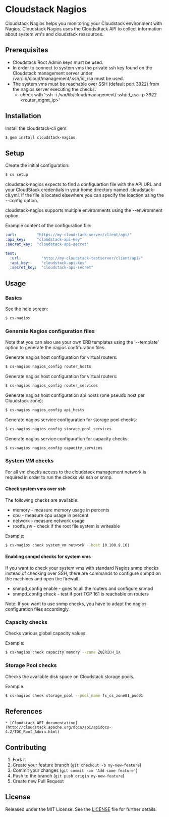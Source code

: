 # Cloudstack Nagios

Cloudstack Nagios helps you monitoring your Cloudstack environment with Nagios.
Cloudstack Nagios uses the Cloudsdtack API to collect information about system vm's and cloudstack ressources.

## Prerequisites

  * Cloudstack Root Admin keys must be used.
  * In order to connect to system vms the private ssh key found on the Cloudstack management server under /var/lib/cloud/management/.ssh/id_rsa must be used.
  * The system vms must be reachable over SSH (default port 3922) from the nagios server executing the checks.
    * check with 'ssh -i /var/lib/cloud/management/.ssh/id_rsa -p 3922 <router_mgmt_ip>'

## Installation

Install the cloudstack-cli gem:

```bash
$ gem install cloudstack-nagios
```

## Setup

Create the initial configuration:

```bash
$ cs setup
```

cloudstack-nagios expects to find a configuartion file with the API URL and your CloudStack credentials in your home directory named .cloudstack-cli.yml. If the file is located elsewhere you can specify the loaction using the --config option.

cloudstack-nagios supports multiple environments using the --environment option.

Example content of the configuration file:

```yaml
:url:         "https://my-cloudstack-server/client/api/"
:api_key:     "cloudstack-api-key"
:secret_key:  "cloudstack-api-secret"

test:
  :url:         "http://my-cloudstack-testserver/client/api/"
  :api_key:     "cloudstack-api-key"
  :secret_key:  "cloudstack-api-secret"
```

## Usage

### Basics

See the help screen:

```bash
$ cs-nagios
```

### Generate Nagios configuration files

Note that you can also use your own ERB templates using the '--template' option to generate the nagios confifuration files.

Generate nagios host configuration for virtual routers:

```bash
$ cs-nagios nagios_config router_hosts
```

Generate nagios host configuration for virtual routers:

```bash
$ cs-nagios nagios_config router_services
```

Generate nagios host configuration api hosts (one pseudo host per Cloudstack zone):

```bash
$ cs-nagios nagios_config api_hosts
```

Generate nagios service configuration for storage pool checks:

```bash
$ cs-nagios nagios_config storage_pool_services
```

Generate nagios service configuration for capacity checks:

```bash
$ cs-nagios nagios_config capacity_services
```

### System VM checks

For all vm checks access to the cloudstack management network is required in order to run the ckecks via ssh or snmp.

#### Check system vms over ssh

The following checks are available:
  
   * memory - measure memory usage in percents
   * cpu - measure cpu usage in percent
   * network - measure network usage
   * rootfs_rw - check if the root file system is writeable

Example:

```bash
$ cs-nagios check system_vm network --host 10.100.9.161
```

#### Enabling snmpd checks for system vms

If you want to check your system vms with standard Nagios snmp checks instead of checking over SSH, there are commands to configure snmpd on the machines and open the firewall.

   * snmpd_config enable - goes to all the routers and configure snmpd
   * snmpd_config check - test if port TCP 161 is reachable on routers

Note: If you want to use snmp checks, you have to adapt the nagios configuration files accordingly.

### Capacity checks

Checks various global capacity values.

Example:

```bash
$ cs-nagios check capacity memory --zone ZUERICH_IX
```

### Storage Pool checks

Checks the available disk space on Cloudstack storage pools.

Example:

```bash
$ cs-nagios check storage_pool --pool_name fs_cs_zone01_pod01
```

## References

    * [Cloudstack API documentation](http://cloudstack.apache.org/docs/api/apidocs-4.2/TOC_Root_Admin.html)

## Contributing

1. Fork it
2. Create your feature branch (`git checkout -b my-new-feature`)
3. Commit your changes (`git commit -am 'Add some feature'`)
4. Push to the branch (`git push origin my-new-feature`)
5. Create new Pull Request

## License

Released under the MIT License. See the [LICENSE](https://bitbucket.org/swisstxt/cloudstack-cli/raw/master/LICENSE.txt) file for further details.